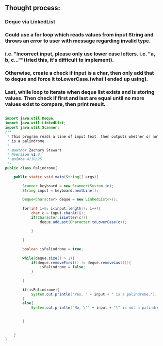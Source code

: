 ## Thought process: 
### Deque via LinkedList
### Could use a for loop which reads values from input String and throws an error to user with message regarding invalid type.
### i.e. "Incorrect input, please only use lower case letters. i.e. "a, b, c...""(tried this, it's difficult to implement).
### Otherwise, create a check if input is a char, then only add that to deque and force it toLowerCase.(what I ended up using).
### Last, while loop to iterate when deque list exists and is storing values. Then check if first and last are equal until no more values exist to compare, then print result. 




```java

import java.util.Deque;
import java.util.LinkedList;
import java.util.Scanner;
/**
 * This program reads a line of input text, then outputs whether or not the input
 * is a palindrome.
 *
 * @author Zachary Stewart
 * @version v1.0
 * @since 4/10/25
 */
public class Palindrome{

    public static void main(String[] args){
    
        Scanner keyboard = new Scanner(System.in);
        String input = keyboard.nextLine();
        
        Deque<Character> deque = new LinkedList<>();
        
        for(int i=0; i<input.length(); i++){
            char c = input.charAt(i);
            if(Character.isLetter(c)){
                deque.addLast(Character.toLowerCase(c));
                
            }
        
        }
        
        boolean isPalindrome = true;
        
        while(deque.size() > 1){
            if(deque.removeFirst() != deque.removeLast()){
                isPalindrome = false;
            }
        
        }
        
        if(isPalindrome){
            System.out.println("Yes, " + input + " is a palindrome.");
        }
        else{
            System.out.println("No, \"" + input + "\" is not a palindrome.");
        
        
        }
        
    
    }
}

```
